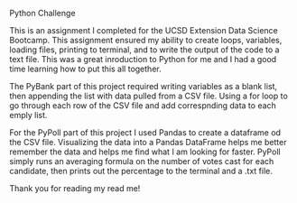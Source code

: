 Python Challenge

This is an assignment I completed for the UCSD Extension Data Science Bootcamp. This assignment ensured my ability to create loops, variables, loading files, printing to terminal, and to write the output of the code to a text file. This was a great inroduction to Python for me and I had a good time learning how to put this all together.

The PyBank part of this project required writing variables as a blank list, then appending the list with data pulled from a CSV file. Using a for loop to go through each row of the CSV file and add correspnding data to each emply list.

For the PyPoll part of this project I used Pandas to create a dataframe od the CSV file. Visualizing the data into a Pandas DataFrame helps me better remember the data and helps me find what I am looking for faster. PyPoll simply runs an averaging formula on the number of votes cast for each candidate, then prints out the percentage to the terminal and a .txt file.

Thank you for reading my read me!